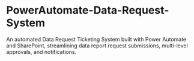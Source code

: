 # PowerAutomate-Data-Request-System
An automated Data Request Ticketing System built with Power Automate and SharePoint, streamlining data report request submissions, multi-level approvals, and notifications.

